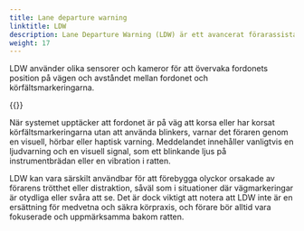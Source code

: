 ```yaml
---
title: Lane departure warning 
linktitle: LDW
description: Lane Departure Warning (LDW) är ett avancerat förarassistanssystem (ADAS) som hjälper förare att undvika att oavsiktligt lämna sin fil under körning.
weight: 17
---
```

<!-- markdownlint-disable MD033 -->

LDW använder olika sensorer och kameror för att övervaka fordonets position på vägen och avståndet mellan fordonet och körfältsmarkeringarna.

{{<evkxdisplayaddarticle />}}

När systemet upptäcker att fordonet är på väg att korsa eller har korsat körfältsmarkeringarna utan att använda blinkers, varnar det föraren genom en visuell, hörbar eller haptisk varning. Meddelandet innehåller vanligtvis en ljudvarning och en visuell signal, som ett blinkande ljus på instrumentbrädan eller en vibration i ratten.

LDW kan vara särskilt användbar för att förebygga olyckor orsakade av förarens trötthet eller distraktion, såväl som i situationer där vägmarkeringar är otydliga eller svåra att se. Det är dock viktigt att notera att LDW inte är en ersättning för medvetna och säkra körpraxis, och förare bör alltid vara fokuserade och uppmärksamma bakom ratten.
